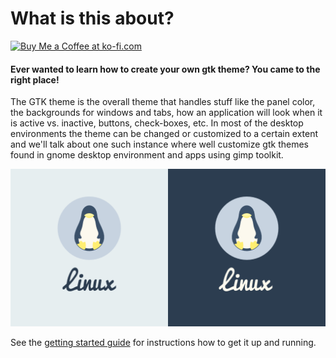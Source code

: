 # What is this about?  
[![Buy Me a Coffee at ko-fi.com](https://az743702.vo.msecnd.net/cdn/kofi2.png?v=0)](https://ko-fi.com/I3I5EGFJ)     
#### Ever wanted to learn how to create your own gtk theme? You came to the right place!

The GTK theme is the overall theme that handles stuff like the panel color, the backgrounds for windows and tabs, how an application will look when it is active vs. inactive, buttons, check-boxes, etc. In most of the desktop environments the theme can be changed or customized to a certain extent and we'll talk about one such instance where well customize gtk themes found in gnome desktop environment and apps using gimp toolkit.


![make it look better](_media/home_img_header.png)

See the [getting started guide](getting_started.md) for instructions how to get
it up and running.